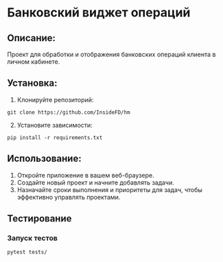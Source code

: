 # Банковский виджет операций

## Описание:

Проект для обработки и отображения банковских операций клиента в личном кабинете.

## Установка:

1. Клонируйте репозиторий:
```
git clone https://github.com/InsideFD/hm
```
2. Установите зависимости:
```
pip install -r requirements.txt
```

## Использование:

1. Откройте приложение в вашем веб-браузере.
2. Создайте новый проект и начните добавлять задачи.
3. Назначайте сроки выполнения и приоритеты для задач, чтобы эффективно управлять проектами.

## Тестирование

### Запуск тестов
```bash
pytest tests/